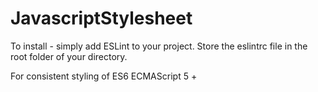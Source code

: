 # JavascriptStylesheet

To install - simply add ESLint to your project. Store the eslintrc file in the root folder of your directory.

For consistent styling of ES6 ECMAScript 5 +
